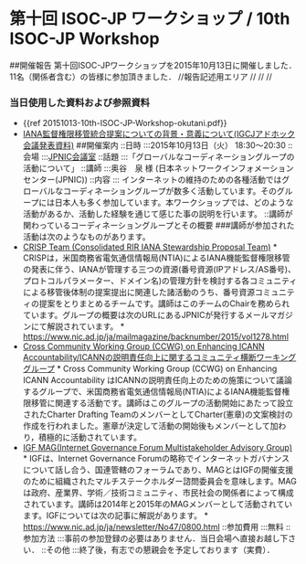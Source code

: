 # 第十回 ISOC-JP ワークショップ / 10th ISOC-JP Workshop
##開催報告
第十回ISOC-JPワークショップを2015年10月13日に開催しました．11名（関係者含む）の皆様に参加頂きました．
//報告記述用エリア
//
//
//
### 当日使用した資料および参照資料
*  {{ref 20151013-10th-ISOC-JP-Workshop-okutani.pdf}}
*  [IANA監督権限移管統合提案についての背景・意義について(IGCJアドホック会議発表資料)](http://igcj.jp/meetings/2015/0901/20150901-okutani.pdf)
##開催案内
::日時
:::2015年10月13日（火） 18:30〜20:30
::会場
:::[JPNIC会議室](https://www.nic.ad.jp/ja/profile/map.html)
::話題
:::「グローバルなコーディネーショングループの活動について」
::講師
:::奥谷　泉 様 (日本ネットワークインフォメーションセンター(JPNIC))
::内容
::: インターネットの維持のための各種活動ではグローバルなコーディネーショングループが数多く活動しています。そのグループには日本人も多く参加しています。本ワークショップでは、どのような活動があるか、活動した経験を通じて感じた事の説明を行います。
::講師が関わっているコーディネーショングループとその概要
###講師が参加された活動は次のようなものがあります。
* [CRISP Team (Consolidated RIR IANA Stewardship Proposal Team)](https://www.nro.net/nro-and-internet-governance/iana-oversight/consolidated-rir-iana-stewardship-proposal-team-crisp-team)
       * CRISPは，米国商務省電気通信情報局(NTIA)によるIANA機能監督権限移管の発表に伴う、IANAが管理する三つの資源(番号資源(IPアドレス/AS番号)、プロトコルパラメーター、ドメイン名)の管理方針を検討する各コミュニティによる移管後体制の提案提出に関連した諸活動のうち、番号資源コミュニティの提案をとりまとめるチームです。講師はこのチームのChairを務められています。グループの概要は次のURLにあるJPNICが発行するメールマガジンにて解説されています。
           * https://www.nic.ad.jp/ja/mailmagazine/backnumber/2015/vol1278.html
* [Cross Community Working Group (CCWG) on Enhancing ICANN Accountability/ICANNの説明責任向上に関するコミュニティ横断ワーキンググループ](https://community.icann.org/display/acctcrosscomm/CCWG+on+Enhancing+ICANN+Accountability)
       * Cross Community Working Group (CCWG) on Enhancing ICANN Accountability はICANNの説明責任向上のための施策について議論するグループで、米国商務省電気通信情報局(NTIA)によるIANA機能監督権限移管に関連する活動です。講師はこのグループの活動開始にあたって設立されたCharter Drafting TeamのメンバーとしてCharter(憲章)の文案検討の作成を行われました。憲章が決定して活動の開始後もメンバーとして加わり，積極的に活動されています。
* [IGF MAG(Internet Governance Forum Multistakeholder Advisory Group)](http://www.intgovforum.org/cms/magabout)
       * IGFは、Internet Governance Forumの略称でインターネットガバナンスについて話し合う、国連管轄のフォーラムであり、MAGとはIGFの開催支援のために組織されたマルチステークホルダー諮問委員会を意味します。MAGは政府、産業界、学術／技術コミュニティ、市民社会の関係者によって構成されています。講師は2014年と2015年のMAGメンバーとして活動されています。IGFについては次の記事に解説があります。
           * https://www.nic.ad.jp/ja/newsletter/No47/0800.html
::参加費用
:::無料
::参加方法
:::事前の参加登録の必要はありません．当日会場へ直接お越し下さい．
::その他
:::終了後，有志での懇親会を予定しております（実費）．
